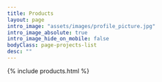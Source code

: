 ```yaml
---
title: Products
layout: page
intro_image: "assets/images/profile_picture.jpg"
intro_image_absolute: true
intro_image_hide_on_mobile: false
bodyClass: page-projects-list
desc: ""
---
```


{% include products.html %}